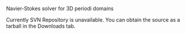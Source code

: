 Navier-Stokes solver for 3D periodi domains

Currently SVN Repository is unavailable. You can obtain the source as a tarball in the Downloads tab.